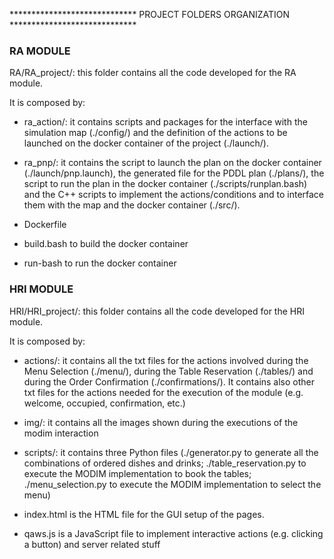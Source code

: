 ***************************** PROJECT FOLDERS ORGANIZATION *****************************

### RA MODULE ###

RA/RA_project/: this folder contains all the code developed for the RA module.

It is composed by:

- ra_action/: it contains scripts and packages for the interface with the simulation map (./config/) and the definition of the actions to be launched on the docker container of the project (./launch/).

- ra_pnp/: it contains the script to launch the plan on the docker container (./launch/pnp.launch), the generated file for the PDDL plan (./plans/), the script to run the plan in the docker container (./scripts/runplan.bash) and the C++ scripts to implement the actions/conditions and to interface them with the map and the docker container (./src/).

- Dockerfile
- build.bash to build the docker container
- run-bash to run the docker container
 

### HRI MODULE ###

HRI/HRI_project/: this folder contains all the code developed for the HRI module.

It is composed by:

- actions/: it contains all the txt files for the actions involved during the Menu Selection (./menu/), during the Table Reservation (./tables/) and during the Order Confirmation (./confirmations/). It contains also other txt files for the actions needed for the execution of the module (e.g. welcome, occupied, confirmation, etc.)

- img/: it contains all the images shown during the executions of the modim interaction

- scripts/: it contains three Python files (./generator.py to generate all the combinations of ordered dishes and drinks; ./table_reservation.py to execute the MODIM implementation to book the tables; ./menu_selection.py to execute the MODIM implementation to select the menu)

- index.html is the HTML file for the GUI setup of the pages.
- qaws.js is a JavaScript file to implement interactive actions (e.g. clicking a button) and server related stuff
